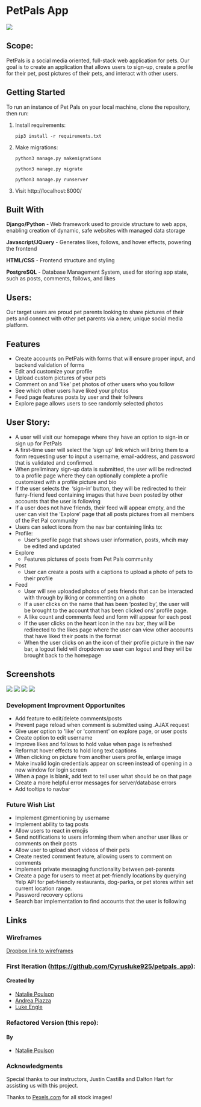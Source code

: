 # PetPals App

<img src="./screenshots/1.png">

## Scope:
PetPals is a social media oriented, full-stack web application for pets. Our goal is to create an application that allows users to sign-up, create a profile for their pet, post pictures of their pets, and interact with other users.

## Getting Started
To run an instance of Pet Pals on your local machine, clone the repository, then run:

1. Install requirements:

   `pip3 install -r requirements.txt`


2. Make migrations:

   `python3 manage.py makemigrations`
  
   `python3 manage.py migrate`
  
   `python3 manage.py runserver`
  

3. Visit http://localhost:8000/


## Built With
**Django/Python** - Web framework used to provide structure to web apps, enabling creation of dynamic, safe websites with managed data storage

**Javascript/JQuery** - Generates likes, follows, and hover effects, powering the frontend

**HTML/CSS** - Frontend structure and styling

**PostgreSQL** - Database Management System, used for storing app state, such as posts, comments, follows, and likes

## Users:
 Our target users are proud pet parents looking to share pictures of their pets and connect with other pet parents via a new, unique social media platform. 

## Features
* Create accounts on PetPals with forms that will ensure proper input, and backend validation of forms
* Edit and customize your profile
* Upload custom pictures of your pets
* Comment on and 'like' pet photos of other users who you follow
* See which other users have liked your photos
* Feed page features posts by user and their follwers
* Explore page allows users to see randomly selected photos


## User Story: 

* A user will visit our homepage where they have an option to sign-in or sign up for PetPals 
 * A first-time user will select the ‘sign up’ link which will bring them to a form requesting user to input a username,  email-address, and password that is validated and confirmed. 
  * When preliminary sign-up data is submitted, the user will be redirected to a profile page where they can optionally complete a profile customized with a profile picture and bio
* If the user selects the  ‘sign-in’ button, they will be redirected to their furry-friend feed containing images that have been posted by other accounts that the user is following
 * If a user does not have friends, their feed will appear empty, and the user can visit the ‘Explore’ page that all posts pictures from all members of the Pet Pal community
 * Users can select icons from the nav bar containing links to:  
  * Profile: 
    * User’s profile page that shows user information, posts, whcih may be edited and updated 
  * Explore
    * Features pictures of posts from Pet Pals community
  * Post
    * User can create a posts with a captions to upload a photo of pets to their profile
  * Feed
    * User will see uploaded photos of pets friends that can be interacted with through by liking or commenting on a photo
    * If a user clicks on the name that has been ‘posted by’, the user will be brought to the account that has been clicked ons’ profile page.
    * A like count and comments feed and form will appear for each post
     * If the user clicks on the heart icon in the nav bar, they will be redirected to the likes page where the user can view other accounts that have liked their posts in the format 
    * When the user clicks on an the icon of their profile picture in the nav bar, a logout field will dropdown so user can logout and they will be brought back to the homepage
  
## Screenshots
<img src="./screenshots/2.png">
<img src="./screenshots/3.png">
<img src="./screenshots/4.png">
<img src="./screenshots/5.png">

### Development Improvment Opportunites
* Add feature to edit/delete comments/posts
* Prevent page reload when comment is submitted using .AJAX request
* Give user option to 'like' or 'comment' on explore page, or user posts
* Create option to edit username
* Improve likes and follows to hold value when page is refreshed
* Reformat hover effects to hold long text captions
* When clicking on picture from another users profile, enlarge image
* Make invalid login credentials appear on screen instead of opening in a new window for login screen
* When a page is blank, add text to tell user what should be on that page 
* Create a more helpful error messages for server/database errors
* Add tooltips to navbar

### Future Wish List
* Implement @mentioning by username
* Implement ability to tag posts 
* Allow users to react in emojis
* Send notifications to users informing them when another user likes or comments on their posts
* Allow user to upload short videos of their pets
* Create nested comment feature, allowing users to comment on comments
* Implement private messaging functionality between pet-parents
* Create a page for users to meet at pet-friendly locations by querying Yelp API for pet-friendly restaurants, dog-parks, or pet stores within set current location range.
* Password recovery options 
* Search bar implementation to find accounts that the user is following

## Links

### Wireframes
[Dropbox link to wireframes](https://www.dropbox.com/s/24iflm7dn3n6ups/PetPals.pdf?dl=0)

### First Iteration (https://github.com/Cyrusluke925/petpals_app):

#### Created by
* [Natalie Poulson](https://github.com/natalie-poulson)
* [Andrea Piazza](https://github.com/aza024)
* [Luke Engle](https://github.com/Cyrusluke925)

### Refactored Version (this repo):

#### By
* [Natalie Poulson](https://github.com/natalie-poulson)

### Acknowledgments
Special thanks to our instructors, Justin Castilla and Dalton Hart for assisting us with this project. 

Thanks to [Pexels.com](https://www.pexels.com) for all stock images!


